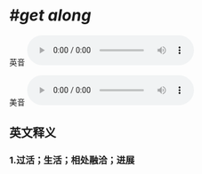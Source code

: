 # ***\#get along*** 
英音
<audio src="./media/get along1_AAC.aac" controls="controls"></audio>

美音
<audio src="./media/get along2_AAC.aac" controls="controls"></audio>



  

英文释义
---
### 1.**过活；生活；相处融洽；进展**  


